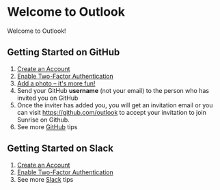 # Welcome to Outlook

Welcome to Outlook!

## Getting Started on GitHub

1. [Create an Account](https://github.com/join)
2. [Enable Two-Factor Authentication](https://help.github.com/articles/about-two-factor-authentication/)
3. [Add a photo – it's more fun!](https://help.github.com/articles/how-do-i-set-up-my-profile-picture/)
4. Send your GitHub **username** (not your email) to the person who has invited you on GitHub
5. Once the inviter has added you, you will get an invitation email or you can visit https://github.com/outlook to accept your invitation to join Sunrise on Github.
6. See more [GitHub](/GitHub.md) tips

## Getting Started on Slack

1. [Create an Account](https://o20.slack.com)
2. [Enable Two-Factor Authentication](https://slack.zendesk.com/hc/en-us/articles/204509068-Enabling-two-factor-authentication)
3. See more [Slack](/Slack.md) tips
